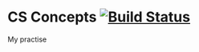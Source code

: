 # CS Concepts [![Build Status](https://secure.travis-ci.org/samarpanda/csconcepts.svg?branch=master)](http://travis-ci.org/samarpanda/csconcepts)

My practise